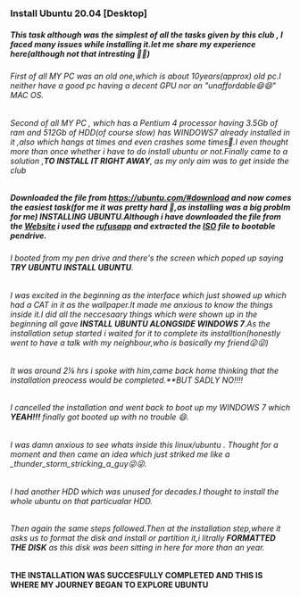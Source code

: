 ### Install Ubuntu 20.04 [Desktop]

##### This task although was the simplest of all the tasks given by this club , I faced many issues while installing it.**let me share my experience here**(although not that intresting 😬😬)
###### First of all MY PC was an old one,which is about 10years(approx) old pc.I  neither have a good pc having a decent GPU nor an "unaffordable😄😄" MAC OS.
###### Second of all MY PC , which has a Pentium 4 processor having 3.5Gb of ram and 512Gb of HDD(of course slow) has WINDOWS7 already installed in it ,also which hangs at times and even crashes some times🤷.I even thought more than once whether i have to do install ubuntu or not.Finally came to a solution ,**TO INSTALL IT RIGHT AWAY**, as my only aim was to get inside the club

##### Downloaded the file from https://ubuntu.com/#download and now comes the easiest task(for me it was pretty hard 😬,as installing was a big problm for me) **INSTALLING UBUNTU**.Although i have downloaded the file from the [Website](https://ubuntu.com/#download) i used the [rufusapp](https://rufus.ie/en/) and extracted the [ISO](https://www.google.com/search?channel=fs&client=ubuntu&q=ISO+file) file to  bootable pendrive.
###### I booted from my pen drive and there's the screen which poped up saying **TRY UBUNTU** **INSTALL UBUNTU**.
###### I was excited in the beginning as the interface which just showed up which had a CAT in it as the wallpaper.It made me anxious to know the things inside it.I did all the neccesaary things which were shown up in the beginning all gave **INSTALL UBUNTU ALONGSIDE WINDOWS 7**.As the installation setup started i waited for it to complete its installtion(honestly went to have a talk with my neighbour,who is basically my friend😜😜) 
###### It was around 2⅛ hrs i spoke with him,came back home thinking that the installation preocess would be completed.**BUT SADLY NO!!!!
###### I cancelled the installation and went back to boot up my WINDOWS 7 which **YEAH!!!** *finally got booted up* with no trouble 😄.
###### I was damn anxious to see whats inside this linux/ubuntu . Thought for a moment and then came an idea which just striked me like a _thunder_storm_stricking_a_guy😜😜.
###### I had another HDD which was unused for decades.I thought to install the whole ubuntu on that particualar HDD.
###### Then again the same steps followed.Then at the installation step,where it asks us to format the disk and install or partition it,i litrally **FORMATTED THE DISK** as this disk was been sitting in here for more than an year.
#### **THE INSTALLATION WAS SUCCESFULLY COMPLETED AND THIS IS WHERE MY JOURNEY BEGAN TO EXPLORE** **UBUNTU**

                       

